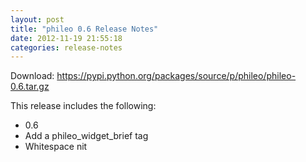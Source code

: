 ```yaml
---
layout: post
title: "phileo 0.6 Release Notes"
date: 2012-11-19 21:55:18
categories: release-notes
---
```


Download: <https://pypi.python.org/packages/source/p/phileo/phileo-0.6.tar.gz>

This release includes the following:

* 0.6
* Add a phileo_widget_brief tag
* Whitespace nit
